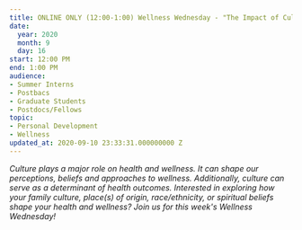 ```yaml
---
title: ONLINE ONLY (12:00-1:00) Wellness Wednesday - "The Impact of Culture on Wellness"
date:
  year: 2020
  month: 9
  day: 16
start: 12:00 PM
end: 1:00 PM
audience:
- Summer Interns
- Postbacs
- Graduate Students
- Postdocs/Fellows
topic:
- Personal Development
- Wellness
updated_at: 2020-09-10 23:33:31.000000000 Z
---
```

*Culture plays a major role on health and wellness. It can shape our
perceptions, beliefs and approaches to wellness. Additionally, culture
can serve as a determinant of health outcomes. Interested in exploring
how your family culture, place(s) of origin, race/ethnicity, or
spiritual beliefs shape your health and wellness? Join us for this
week's Wellness Wednesday!*

